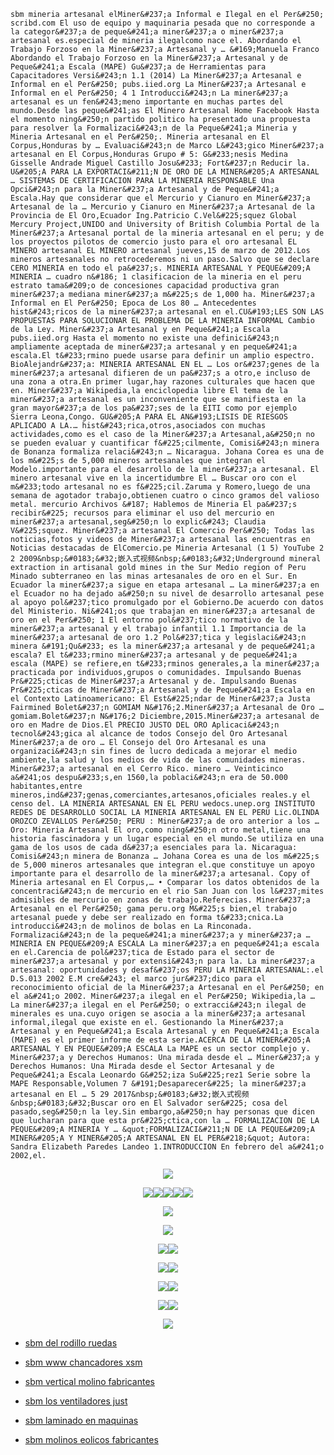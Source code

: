 
```
sbm mineria artesanal elMiner&#237;a Informal e Ilegal en el Per&#250; scribd.com El uso de equipo y maquinaria pesada que no corresponde a la categor&#237;a de peque&#241;a miner&#237;a o miner&#237;a artesanal es.especial de mineria ilegalcomo nace el. Abordando el Trabajo Forzoso en la Miner&#237;a Artesanal y … &#169;Manuela Franco Abordando el Trabajo Forzoso en la Miner&#237;a Artesanal y de Peque&#241;a Escala (MAPE) Gu&#237;a de Herramientas para Capacitadores Versi&#243;n 1.1 (2014) La Miner&#237;a Artesanal e Informal en el Per&#250; pubs.iied.org La Miner&#237;a Artesanal e Informal en el Per&#250; 4 1 Introducci&#243;n La miner&#237;a artesanal es un fen&#243;meno importante en muchas partes del mundo.Desde las peque&#241;as El Minero Artesanal Home Facebook Hasta el momento ning&#250;n partido politico ha presentado una propuesta para resolver la Formalizaci&#243;n de la Peque&#241;a Mineria y Mineria Artesanal en el Per&#250;. Mineria artesanal en El Corpus,Honduras by … Evaluaci&#243;n de Marco L&#243;gico Miner&#237;a artesanal en El Corpus,Honduras Grupo # 5: G&#233;nesis Medina Gisselle Andrade Miguel Castillo Josu&#233; Fort&#237;n Reducir la. U&#205;A PARA LA EXPORTACI&#211;N DE ORO DE LA MINER&#205;A ARTESANAL … SISTEMAS DE CERTIFICACION PARA LA MINERIA RESPONSABLE Una Opci&#243;n para la Miner&#237;a Artesanal y de Peque&#241;a Escala.Hay que considerar que el Mercurio y Cianuro en Miner&#237;a Artesanal de la … Mercurio y Cianuro en Miner&#237;a Artesanal de la Provincia de El Oro,Ecuador Ing.Patricio C.Vel&#225;squez Global Mercury Project,UNIDO and University of British Columbia Portal de la Miner&#237;a Artesanal portal de la mineria artesanal en el peru; y de los proyectos pilotos de comercio justo para el oro artesanal EL MINERO artesanal EL MINERO artesanal jueves,15 de marzo de 2012.Los mineros artesanales no retrocederemos ni un paso.Salvo que se declare CERO MINERIA en todo el pa&#237;s. MINERIA ARTESANAL Y PEQUE&#209;A MINERIA … cuadro n&#186; 1 clasificacion de la mineria en el peru estrato tama&#209;o de concesiones capacidad productiva gran miner&#237;a mediana miner&#237;a m&#225;s de 1,000 ha. Miner&#237;a Informal en El Per&#250; Epoca de Los 80 … Antecedentes hist&#243;ricos de la miner&#237;a artesanal en el.CU&#193;LES SON LAS PROPUESTAS PARA SOLUCIONAR EL PROBLEMA DE LA MINERIA INFORMAL Cambio de la Ley. Miner&#237;a Artesanal y en Peque&#241;a Escala pubs.iied.org Hasta el momento no existe una definici&#243;n ampliamente aceptada de miner&#237;a artesanal y en peque&#241;a escala.El t&#233;rmino puede usarse para definir un amplio espectro. BioAlejandr&#237;a: MINERIA ARTESANAL EN EL … Los or&#237;genes de la miner&#237;a artesanal difieren de un pa&#237;s a otro,e incluso de una zona a otra.En primer lugar,hay razones culturales que hacen que en. Miner&#237;a Wikipedia,la enciclopedia libre El tema de la miner&#237;a artesanal es un inconveniente que se manifiesta en la gran mayor&#237;a de los pa&#237;ses de la EITI como por ejemplo Sierra Leona,Congo. GU&#205;A PARA EL AN&#193;LISIS DE RIESGOS APLICADO A LA.… hist&#243;rica,otros,asociados con muchas actividades,como es el caso de la Miner&#237;a Artesanal,a&#250;n no se pueden evaluar y cuantificar f&#225;cilmente, Comisi&#243;n minera de Bonanza formaliza relaci&#243;n … Nicaragua. Johana Corea es una de los m&#225;s de 5,000 mineros artesanales que integran el Modelo.importante para el desarrollo de la miner&#237;a artesanal. El minero artesanal vive en la incertidumbre El … Buscar oro con el m&#233;todo artesanal no es f&#225;cil.Zaruma y Romero,luego de una semana de agotador trabajo,obtienen cuatro o cinco gramos del valioso metal. mercurio Archivos &#187; Hablemos de Mineria El pa&#237;s recibir&#225; recursos para eliminar el uso del mercurio en miner&#237;a artesanal,seg&#250;n lo explic&#243; Claudia V&#225;squez. Miner&#237;a artesanal El Comercio Per&#250; Todas las noticias,fotos y videos de Miner&#237;a artesanal las encuentras en Noticias destacadas de ElComercio.pe Mineria Artesanal (1 5) YouTube 2 2 2009&nbsp;&#0183;&#32;嵌入式视频&nbsp;&#0183;&#32;Underground mineral extraction in artisanal gold mines in the Sur Medio region of Peru Minado subterraneo en las minas artesanales de oro en el Sur. En Ecuador la miner&#237;a sigue en etapa artesanal … La miner&#237;a en el Ecuador no ha dejado a&#250;n su nivel de desarrollo artesanal pese al apoyo pol&#237;tico promulgado por el Gobierno.De acuerdo con datos del Ministerio. Ni&#241;os que trabajan en miner&#237;a artesanal de oro en el Per&#250; 1 El entorno pol&#237;tico normativo de la miner&#237;a artesanal y el trabajo infantil 1.1 Importancia de la miner&#237;a artesanal de oro 1.2 Pol&#237;tica y legislaci&#243;n minera &#191;Qu&#233; es la miner&#237;a artesanal y de peque&#241;a escala? El t&#233;rmino miner&#237;a artesanal y de peque&#241;a escala (MAPE) se refiere,en t&#233;rminos generales,a la miner&#237;a practicada por individuos,grupos o comunidades. Impulsando Buenas Pr&#225;cticas de Miner&#237;a Artesanal y de. Impulsando Buenas Pr&#225;cticas de Miner&#237;a Artesanal y de Peque&#241;a Escala en el Contexto Latinoamericano: El Est&#225;ndar de Miner&#237;a Justa Fairmined Bolet&#237;n GOMIAM N&#176;2.Miner&#237;a Artesanal de Oro … gomiam.Bolet&#237;n N&#176;2 Diciembre,2015.Miner&#237;a artesanal de oro en Madre de Dios.El PRECIO JUSTO DEL ORO Aplicaci&#243;n tecnol&#243;gica al alcance de todos Consejo del Oro Artesanal Miner&#237;a de oro … El Consejo del Oro Artesanal es una organizaci&#243;n sin fines de lucro dedicada a mejorar el medio ambiente,la salud y los medios de vida de las comunidades mineras. Miner&#237;a artesanal en el Cerro Rico. minero … Veinticinco a&#241;os despu&#233;s,en 1560,la poblaci&#243;n era de 50.000 habitantes,entre mineros,ind&#237;genas,comerciantes,artesanos,oficiales reales.y el censo del. LA MINERIA ARTESANAL EN EL PERU wedocs.unep.org INSTITUTO REDES DE DESARROLLO SOCIAL LA MINERIA ARTESANAL EN EL PERU Lic.OLINDA OROZCO ZEVALLOS Per&#250; PERU : Miner&#237;a de oro anterior a los … Oro: Mineria Artesanal El oro,como ning&#250;n otro metal,tiene una historia fascinadora y un lugar especial en el mundo.Se utiliza en una gama de los usos de cada d&#237;a esenciales para la. Nicaragua: Comisi&#243;n minera de Bonanza … Johana Corea es una de los m&#225;s de 5,000 mineros artesanales que integran el.que constituye un apoyo importante para el desarrollo de la miner&#237;a artesanal. Copy of Mineria artesanal en El Corpus,… • Comparar los datos obtenidos de la concentraci&#243;n de mercurio en el rio San Juan con los l&#237;mites admisibles de mercurio en zonas de trabajo.Referecias. Miner&#237;a Artesanal en el Per&#250; gama peru.org M&#225;s bien,el trabajo artesanal puede y debe ser realizado en forma t&#233;cnica.La introducci&#243;n de molinos de bolas en La Rinconada. Formalizaci&#243;n de la peque&#241;a miner&#237;a y miner&#237;a … MINERIA EN PEQUE&#209;A ESCALA La miner&#237;a en peque&#241;a escala en el.Carencia de pol&#237;tica de Estado para el sector de miner&#237;a artesanal y por extensi&#243;n para la. La miner&#237;a artesanal: oportunidades y desaf&#237;os PERU LA MINERIA ARTESANAL:.el D.S.013 2002 E.M cre&#243; el marco jur&#237;dico para el reconocimiento oficial de la Miner&#237;a Artesanal en el Per&#250; en el a&#241;o 2002. Miner&#237;a ilegal en el Per&#250; Wikipedia,la … La miner&#237;a ilegal en el Per&#250; o extracci&#243;n ilegal de minerales es una.cuyo origen se asocia a la miner&#237;a artesanal informal,ilegal que existe en el. Gestionando la Miner&#237;a Artesanal y en Peque&#241;a Escala Artesanal y en Peque&#241;a Escala (MAPE) es el primer informe de esta serie.ACERCA DE LA MINER&#205;A ARTESANAL Y EN PEQUE&#209;A ESCALA La MAPE es un sector complejo y. Miner&#237;a y Derechos Humanos: Una mirada desde el … Miner&#237;a y Derechos Humanos: Una Mirada desde el Sector Artesanal y de Peque&#241;a Escala Leonardo G&#252;iza Su&#225;rez1 Serie sobre la MAPE Responsable,Volumen 7 &#191;Desaparecer&#225; la miner&#237;a artesanal en El … 5 29 2017&nbsp;&#0183;&#32;嵌入式视频&nbsp;&#0183;&#32;Buscar oro en El Salvador ser&#225; cosa del pasado,seg&#250;n la ley.Sin embargo,a&#250;n hay personas que dicen que lucharan para que esta pr&#225;ctica,con la … FORMALIZACION DE LA PEQUE&#209;A MINERIA Y … &quot;FORMALIZACI&#211;N DE LA PEQUE&#209;A MINER&#205;A Y MINER&#205;A ARTESANAL EN EL PER&#218;&quot; Autora: Sandra Elizabeth Paredes Landeo 1.INTRODUCCION En febrero del a&#241;o 2002,el. 
```

<div align="center">

<a href="https://es-crusher.shibang-china.com/github&k=sbm+mineria+artesanal+el"><img src="https://static.shibang-china.com/es/crusher/logo.jpg"></a>

<a href="https://es-crusher.shibang-china.com/github&k=sbm+mineria+artesanal+el"><img src="https://static.shibang-china.com/es/crusher/index.jpg"></a><a href="https://es-crusher.shibang-china.com/material.htmlgithub&k=sbm+mineria+artesanal+el"><img src="https://static.shibang-china.com/es/crusher/material.jpg"></a><a href="https://es-crusher.shibang-china.com/application.htmlgithub&k=sbm+mineria+artesanal+el"><img src="https://static.shibang-china.com/es/crusher/application.jpg"></a><a href="https://es-crusher.shibang-china.com/aboutus.htmlgithub&k=sbm+mineria+artesanal+el"><img src="https://static.shibang-china.com/es/crusher/aboutus.jpg"></a><a href="https://es-crusher.shibang-china.com/contact.htmlgithub&k=sbm+mineria+artesanal+el"><img src="https://static.shibang-china.com/es/crusher/contact.jpg"></a>

<a href="https://es-crusher.shibang-china.com/github&k=sbm+mineria+artesanal+el"><img src="https://static.shibang-china.com/es/crusher/banner.jpg"></a>

<a href="https://swt.shibang-china.com/github&k=sbm+mineria+artesanal+el"><img src="https://static.shibang-china.com/es/crusher/text.jpg"></a>

<a href="https://swt.shibang-china.com/github&k=sbm+mineria+artesanal+el"><img src="https://static.shibang-china.com/es/crusher/chat.jpg"></a><a href="https://es-crusher.shibang-china.com/contact.htmlgithub&k=sbm+mineria+artesanal+el"><img src="https://static.shibang-china.com/es/crusher/message.jpg"></a>

<a href="https://es-crusher.shibang-china.com/products/pe.htmlgithub&k=sbm+mineria+artesanal+el"><img src="https://static.shibang-china.com/es/crusher/pe.jpg"></a><a href="https://es-crusher.shibang-china.com/products/pf.htmlgithub&k=sbm+mineria+artesanal+el"><img src="https://static.shibang-china.com/es/crusher/pf.jpg"></a>

<a href="https://es-crusher.shibang-china.com/products/hpt.htmlgithub&k=sbm+mineria+artesanal+el"><img src="https://static.shibang-china.com/es/crusher/hpt.jpg"></a><a href="https://es-crusher.shibang-china.com/products/vsi.htmlgithub&k=sbm+mineria+artesanal+el"><img src="https://static.shibang-china.com/es/crusher/vsi.jpg"></a>

<a href="https://es-crusher.shibang-china.com/products/klv.htmlgithub&k=sbm+mineria+artesanal+el"><img src="https://static.shibang-china.com/es/crusher/klv.jpg"></a><a href="https://es-crusher.shibang-china.com/products/portable.htmlgithub&k=sbm+mineria+artesanal+el"><img src="https://static.shibang-china.com/es/crusher/portable.jpg"></a>

<a href="https://swt.shibang-china.com/github&k=sbm+mineria+artesanal+el"><img src="https://static.shibang-china.com/es/crusher/case.jpg"></a>

</div>


* [sbm del rodillo ruedas](sbm%20del%20rodillo%20ruedas.md)

* [sbm www chancadores xsm](sbm%20www%20chancadores%20xsm.md)

* [sbm vertical molino fabricantes](sbm%20vertical%20molino%20fabricantes.md)

* [sbm los ventiladores just](sbm%20los%20ventiladores%20just.md)

* [sbm laminado en maquinas](sbm%20laminado%20en%20maquinas.md)

* [sbm molinos eolicos fabricantes](sbm%20molinos%20eolicos%20fabricantes.md)